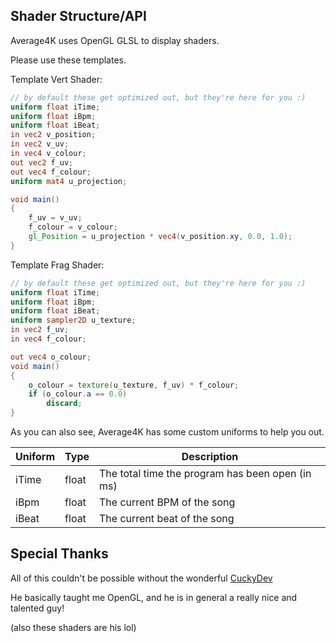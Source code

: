 ## Shader Structure/API

Average4K uses OpenGL GLSL to display shaders.

Please use these templates.

Template Vert Shader:

```glsl
// by default these get optimized out, but they're here for you :)
uniform float iTime;
uniform float iBpm;
uniform float iBeat;
in vec2 v_position;
in vec2 v_uv;
in vec4 v_colour;
out vec2 f_uv;
out vec4 f_colour;
uniform mat4 u_projection;

void main()
{
	f_uv = v_uv;
	f_colour = v_colour;
	gl_Position = u_projection * vec4(v_position.xy, 0.0, 1.0);
}
```

Template Frag Shader:

```glsl
// by default these get optimized out, but they're here for you :)
uniform float iTime;
uniform float iBpm;
uniform float iBeat;
uniform sampler2D u_texture;
in vec2 f_uv;
in vec4 f_colour;

out vec4 o_colour;
void main()
{
	o_colour = texture(u_texture, f_uv) * f_colour;
	if (o_colour.a == 0.0)
		discard;	
}
```

As you can also see, Average4K has some custom uniforms to help you out.

| Uniform | Type | Description |
| --- | --- |----------- |
| iTime | float | The total time the program has been open (in ms) |
| iBpm | float | The current BPM of the song |
| iBeat | float | The current beat of the song |

## Special Thanks

All of this couldn't be possible without the wonderful [CuckyDev](https://twitter.com/cuckydev)

He basically taught me OpenGL, and he is in general a really nice and talented guy!

(also these shaders are his lol)
